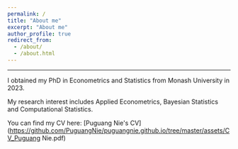 ```yaml
---
permalink: /
title: "About me"
excerpt: "About me"
author_profile: true
redirect_from: 
  - /about/
  - /about.html
---
```



---


I obtained my PhD in Econometrics and Statistics from Monash University in 2023. 

My research interest includes Applied Econometrics, Bayesian Statistics and Computational Statistics. 

You can find my CV here: [Puguang Nie's CV](https://github.com/PuguangNie/puguangnie.github.io/tree/master/assets/CV_Puguang Nie.pdf)
